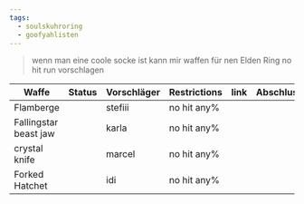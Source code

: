 ```yaml
---
tags:
  - soulskuhroring
  - goofyahlisten
---
```


> wenn man eine coole socke ist kann mir waffen für nen Elden Ring no hit run vorschlagen 


| Waffe                 | Status | Vorschläger | Restrictions | link | Abschlussdatum |
| --------------------- | ------ | ----------- | ------------ | ---- | -------------- |
| Flamberge             |        | stefiii     | no hit any%  |      |                |
| Fallingstar beast jaw |        | karla       | no hit any%  |      |                |
| crystal knife         |        | marcel      | no hit any%  |      |                |
| Forked Hatchet        |        | idi         | no hit any%  |      |                |
